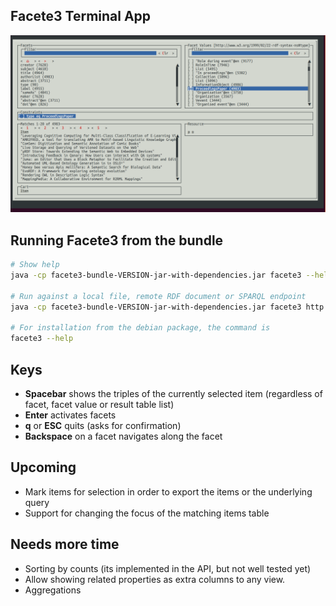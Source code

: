 ## Facete3 Terminal App

![Screenshot](../../doc/2019-09-25-Facete3-TerminalApp.png)


## Running Facete3 from the bundle

```bash
# Show help
java -cp facete3-bundle-VERSION-jar-with-dependencies.jar facete3 --help

# Run against a local file, remote RDF document or SPARQL endpoint
java -cp facete3-bundle-VERSION-jar-with-dependencies.jar facete3 http://www.w3.org/1999/02/22-rdf-syntax-ns#

# For installation from the debian package, the command is
facete3 --help
```


## Keys

* **Spacebar** shows the triples of the currently selected item (regardless of facet, facet value or result table list)
* **Enter** activates facets
* **q** or **ESC** quits (asks for confirmation)
* **Backspace** on a facet navigates along the facet


## Upcoming

* Mark items for selection in order to export the items or the underlying query
* Support for changing the focus of the matching items table

## Needs more time

* Sorting by counts (its implemented in the API, but not well tested yet)
* Allow showing related properties as extra columns to any view.
* Aggregations

